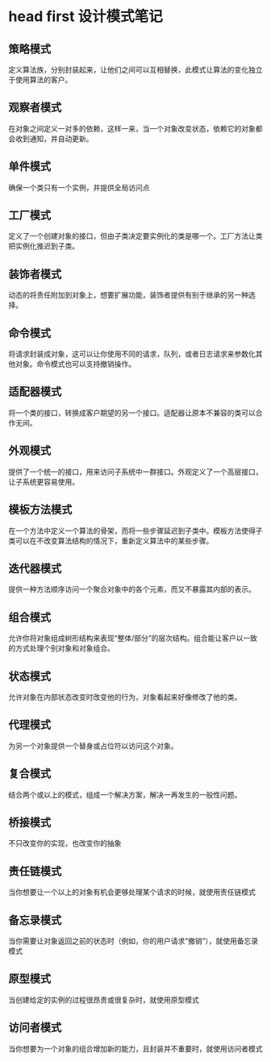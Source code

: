 # head first 设计模式笔记
## 策略模式  
定义算法族，分别封装起来，让他们之间可以互相替换，此模式让算法的变化独立于使用算法的客户。
## 观察者模式
在对象之间定义一对多的依赖，这样一来，当一个对象改变状态，依赖它的对象都会收到通知，并自动更新。
## 单件模式
确保一个类只有一个实例，并提供全局访问点
## 工厂模式
定义了一个创建对象的接口，但由子类决定要实例化的类是哪一个。工厂方法让类把实例化推迟到子类。
## 装饰者模式
动态的将责任附加到对象上，想要扩展功能，装饰者提供有别于继承的另一种选择。
## 命令模式
将请求封装成对象，这可以让你使用不同的请求，队列，或者日志请求来参数化其他对象。命令模式也可以支持撤销操作。
## 适配器模式
将一个类的接口，转换成客户期望的另一个接口。适配器让原本不兼容的类可以合作无间。
## 外观模式
提供了一个统一的接口，用来访问子系统中一群接口。外观定义了一个高层接口，让子系统更容易使用。
## 模板方法模式
在一个方法中定义一个算法的骨架，而将一些步骤延迟到子类中。模板方法使得子类可以在不改变算法结构的情况下，重新定义算法中的某些步骤。
## 迭代器模式
提供一种方法顺序访问一个聚合对象中的各个元素，而又不暴露其内部的表示。
## 组合模式
允许你将对象组成树形结构来表现“整体/部分”的层次结构。组合能让客户以一致的方式处理个别对象和对象组合。
## 状态模式
允许对象在内部状态改变时改变他的行为，对象看起来好像修改了他的类。
## 代理模式
为另一个对象提供一个替身或占位符以访问这个对象。
## 复合模式
结合两个或以上的模式，组成一个解决方案，解决一再发生的一般性问题。
## 桥接模式
不只改变你的实现，也改变你的抽象
## 责任链模式
当你想要让一个以上的对象有机会更够处理某个请求的时候，就使用责任链模式
## 备忘录模式
当你需要让对象返回之前的状态时（例如，你的用户请求“撤销”），就使用备忘录模式
## 原型模式
当创建给定的实例的过程很昂贵或很复杂时，就使用原型模式
## 访问者模式
当你想要为一个对象的组合增加新的能力，且封装并不重要时，就使用访问者模式